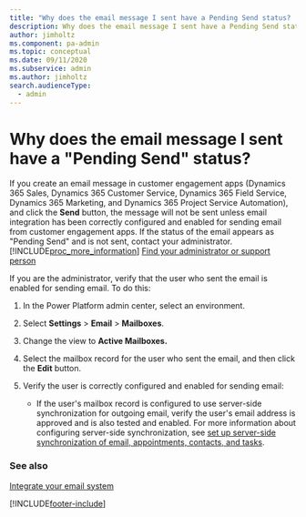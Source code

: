 ```yaml
---
title: "Why does the email message I sent have a Pending Send status? | MicrosoftDocs"
description: Why does the email message I sent have a Pending Send status? 
author: jimholtz
ms.component: pa-admin
ms.topic: conceptual
ms.date: 09/11/2020
ms.subservice: admin
ms.author: jimholtz
search.audienceType: 
  - admin
---
```

# Why does the email message I sent have a "Pending Send" status?

If you create an email message in customer engagement apps (Dynamics 365 Sales, Dynamics 365 Customer Service, Dynamics 365 Field Service, Dynamics 365 Marketing, and Dynamics 365 Project Service Automation), and click the **Send** button, the message will not be sent unless email integration has been correctly configured and enabled for sending email from customer engagement apps.  If the status of the email appears as "Pending Send" and is not sent, contact your administrator. [!INCLUDE[proc_more_information](../includes/proc-more-information.md)] [Find your administrator or support person](/powerapps/user/find-admin)  
  
 If you are the administrator, verify that the user who sent the email is enabled for sending email. To do this:  
  
1. In the Power Platform admin center, select an environment. 

2. Select **Settings** > **Email** > **Mailboxes**.  
  
3. Change the view to **Active Mailboxes.**  
  
4. Select the mailbox record for the user who sent the email, and then click the **Edit** button.  
  
5. Verify the user is correctly configured and enabled for sending email:  
  
   - If the user's mailbox record is configured to use server-side synchronization for outgoing email, verify the user's email address is approved and is also tested and enabled.  For more information about configuring server-side synchronization, see [set up server-side synchronization of email, appointments, contacts, and tasks](../admin/set-up-server-side-synchronization-of-email-appointments-contacts-and-tasks.md).  
  
### See also  
 [Integrate your email system](../admin/integrate-synchronize-your-email-system.md)


[!INCLUDE[footer-include](../includes/footer-banner.md)]
